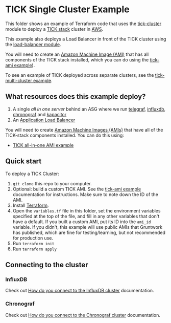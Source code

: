 # TICK Single Cluster Example

This folder shows an example of Terraform code that uses the
[tick-cluster](modules/tick-cluster) 
module to deploy a [TICK stack](https://www.influxdata.com/time-series-platform/) cluster in [AWS](https://aws.amazon.com/).

This example also deploys a Load Balancer in front of the TICK cluster using the [load-balancer
module](modules/load-balancer).

You will need to create an [Amazon Machine Image (AMI)](http://docs.aws.amazon.com/AWSEC2/latest/UserGuide/AMIs.html) 
that has all components of the TICK stack installed, which you can do using the [tick-ami 
example](tick-ami)). 

To see an example of TICK deployed across separate clusters, see the [tick-multi-cluster
example](tick-multi-cluster).

## What resources does this example deploy?

1. A single _all in one server_ behind an ASG where we run 
    [telegraf](/modules/run-telegraf), [influxdb](/modules/run-influxdb),
    [chronograf](/modules/run-chronograf) and [kapacitor](/modules/run-kapacitor)
1. An [Application Load Balancer](https://github.com/gruntwork-io/module-load-balancer)

You will need to create [Amazon Machine Images (AMIs)](http://docs.aws.amazon.com/AWSEC2/latest/UserGuide/AMIs.html) 
that have all of the TICK-stack components installed. You can do this using: 
- [TICK all-in-one AMI example](tick-ami)

## Quick start

To deploy a TICK Cluster:

1. `git clone` this repo to your computer.
1. Optional: build a custom TICK AMI. See the
   [tick-ami example](tick-ami)
   documentation for instructions. Make sure to note down the ID of the AMI.
1. Install [Terraform](https://www.terraform.io/).
1. Open the `variables.tf` file in this folder, set the environment variables specified at the top of the
   file, and fill in any other variables that don't have a default. If you built a custom AMI, put its ID into the
   `ami_id` variable. If you didn't, this example will use public AMIs that Gruntwork has published, which are fine for
   testing/learning, but not recommended for production use.
1. Run `terraform init`
1. Run `terraform apply`

## Connecting to the cluster

### InfluxDB

Check out [How do you connect to the InfluxDB 
cluster](modules/influxdb-cluster#how-do-you-connect-to-the-influxdb-cluster)
documentation.

### Chronograf

Check out [How do you connect to the Chronograf 
cluster](modules/chronograf-server#how-do-you-connect-to-the-chronograf-server)
documentation.
